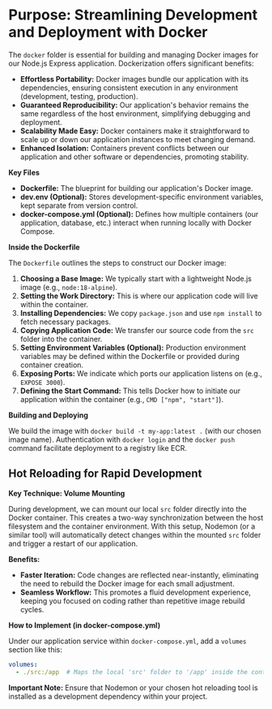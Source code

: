 # **Purpose: Streamlining Development and Deployment with Docker**

The `docker` folder is essential for building and managing Docker images for our Node.js Express application.  Dockerization offers significant benefits:

* **Effortless Portability:** Docker images bundle our application with its dependencies, ensuring consistent execution in any environment (development, testing, production).
* **Guaranteed Reproducibility:**  Our application's behavior remains the same regardless of the host environment, simplifying debugging and deployment. 
* **Scalability Made Easy:** Docker containers make it straightforward to scale up or down our application instances to meet changing demand.
* **Enhanced Isolation:**  Containers prevent conflicts between our application and other software or dependencies, promoting stability. 

**Key Files**

* **Dockerfile:** The blueprint for building our application's Docker image.
* **dev.env (Optional):**  Stores development-specific environment variables, kept separate from version control.
* **docker-compose.yml (Optional):**  Defines how multiple containers (our application, database, etc.) interact when running locally with Docker Compose.

**Inside the Dockerfile**

The `Dockerfile` outlines the steps to construct our Docker image:

1. **Choosing a Base Image:** We typically start with a lightweight Node.js image (e.g., `node:18-alpine`).
2. **Setting the Work Directory:** This is where our application code will live within the container.
3. **Installing Dependencies:** We copy `package.json` and use `npm install` to fetch necessary packages.
4. **Copying Application Code:** We transfer our source code from the `src` folder into the container.
5. **Setting Environment Variables (Optional):**  Production environment variables may be defined within the Dockerfile or provided during container creation.
6. **Exposing Ports:**  We indicate which ports our application listens on (e.g., `EXPOSE 3000`).
7. **Defining the Start Command:**  This tells Docker how to initiate our application within the container (e.g., `CMD ["npm", "start"]`).

**Building and Deploying**

We build the image with `docker build -t my-app:latest .` (with our chosen image name).  Authentication with `docker login` and the `docker push` command facilitate deployment to a registry like ECR.  

## **Hot Reloading for Rapid Development**

**Key Technique: Volume Mounting**

During development, we can mount our local `src` folder directly into the Docker container.  This creates a two-way synchronization between the host filesystem and the container environment. With this setup, Nodemon (or a similar tool) will automatically detect changes within the mounted `src` folder and trigger a restart of our application.  

**Benefits:**

* **Faster Iteration:** Code changes are reflected near-instantly, eliminating the need to rebuild the Docker image for each small adjustment.
* **Seamless Workflow:**  This promotes a fluid development experience, keeping you focused on coding rather than repetitive image rebuild cycles.

**How to Implement (in docker-compose.yml)**

Under our application service within `docker-compose.yml`, add a `volumes` section like this:

```yaml
volumes:
  - ./src:/app  # Maps the local 'src' folder to '/app' inside the container
```

**Important Note:**  Ensure that Nodemon or your chosen hot reloading tool is installed as a development dependency within your project.

